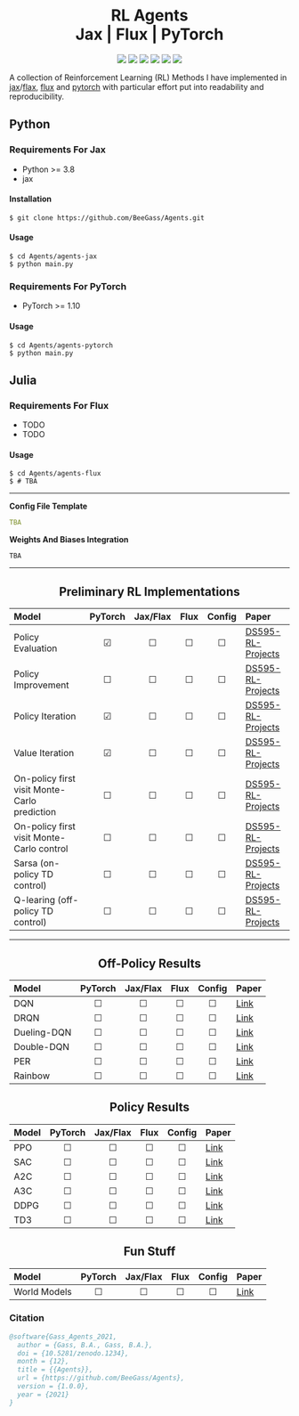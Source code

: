 <h1 align="center">
  <b>RL Agents</b><br> 
  <b>Jax | Flux | PyTorch</b><br> 
</h1>

<p align="center">
      <a href="https://www.python.org/">
        <img src="https://img.shields.io/badge/Python-3.8-ff69b4.svg" /></a>
       <a href= "https://pytorch.org/">
        <img src="https://img.shields.io/badge/PyTorch-1.10-2BAF2B.svg" /></a>
       <a href= "https://fluxml.ai/">
        <img src="https://img.shields.io/badge/Flux-v0.12.8-red" /></a>
       <a href= "https://github.com/google/jax">
        <img src="https://img.shields.io/badge/Jax-v0.1.75-yellow" /></a>
       <a href= "https://github.com/BeeGass/Agents/blob/master/LICENSE">
        <img src="https://img.shields.io/badge/license-Apache2.0-blue.svg" /></a>
         <a href= "http://twitter.com/intent/tweet?text=Readable-Agents:%20A%20Collection%20Of%20RL%20Agents%20Written%20In%20PyTorch%20And%20Jax%3A&url=https://github.com/BeeGass/Agents">
        <img src="https://img.shields.io/twitter/url/https/shields.io.svg?style=social" /></a>

</p>

A collection of Reinforcement Learning (RL) Methods I have implemented in [jax](https://github.com/google/jax)/[flax](https://github.com/google/flax), [flux](https://fluxml.ai/) and [pytorch](https://pytorch.org/) with particular effort put into readability and reproducibility. 

## Python 
### Requirements For Jax
- Python >= 3.8
- jax

#### Installation
```
$ git clone https://github.com/BeeGass/Agents.git
```

#### Usage
```
$ cd Agents/agents-jax
$ python main.py 
```

### Requirements For PyTorch
- PyTorch >= 1.10

#### Usage
```
$ cd Agents/agents-pytorch
$ python main.py 
```

## Julia
### Requirements For Flux
- TODO
- TODO

#### Usage
```
$ cd Agents/agents-flux
$ # TBA 
```
--- 

**Config File Template**
```yaml
TBA
```

**Weights And Biases Integration**
```
TBA
```

----
<h2 align="center">
  <b>Preliminary RL Implementations</b><br>
</h2>


| Model                                        | PyTorch | Jax/Flax |  Flux   | Config  | Paper                                                                                        |
|:-------------------------------------------- |:-------:|:--------:|:-------:|:-------:|:-------------------------------------------------------------------------------------------- |
| Policy Evaluation                            | &#9745; | &#9744;  | &#9744; | &#9744; | [DS595-RL-Projects](https://github.com/yingxue-zhang/DS595-RL-Projects/tree/master/Project1) |
| Policy Improvement                           | &#9744; | &#9744;  | &#9744; | &#9744; | [DS595-RL-Projects](https://github.com/yingxue-zhang/DS595-RL-Projects/tree/master/Project1) |
| Policy Iteration                             | &#9745; | &#9744;  | &#9744; | &#9744; | [DS595-RL-Projects](https://github.com/yingxue-zhang/DS595-RL-Projects/tree/master/Project1) |
| Value Iteration                              | &#9745; | &#9744;  | &#9744; | &#9744; | [DS595-RL-Projects](https://github.com/yingxue-zhang/DS595-RL-Projects/tree/master/Project1) |
| On-policy first visit Monte-Carlo prediction | &#9744; | &#9744;  | &#9744; | &#9744; | [DS595-RL-Projects](https://github.com/yingxue-zhang/DS595-RL-Projects/tree/master/Project2) |
| On-policy first visit Monte-Carlo control    | &#9744; | &#9744;  | &#9744; | &#9744; | [DS595-RL-Projects](https://github.com/yingxue-zhang/DS595-RL-Projects/tree/master/Project2) |
| Sarsa (on-policy TD control)                 | &#9744; | &#9744;  | &#9744; | &#9744; | [DS595-RL-Projects](https://github.com/yingxue-zhang/DS595-RL-Projects/tree/master/Project2) |
| Q-learing (off-policy TD control)            | &#9744; | &#9744;  | &#9744; | &#9744; | [DS595-RL-Projects](https://github.com/yingxue-zhang/DS595-RL-Projects/tree/master/Project2) |
 

----
<h2 align="center">
  <b> Off-Policy Results</b><br>
</h2>



| Model       | PyTorch | Jax/Flax |  Flux   | Config  | Paper                                      |
|:----------- |:-------:|:--------:|:-------:|:-------:|:------------------------------------------ |
| DQN         | &#9744; | &#9744;  | &#9744; | &#9744; | [Link](https://arxiv.org/abs/1312.5602)    |
| DRQN        | &#9744; | &#9744;  | &#9744; | &#9744; | [Link](https://arxiv.org/abs/1507.06527)   |
| Dueling-DQN | &#9744; | &#9744;  | &#9744; | &#9744; | [Link](https://arxiv.org/abs/1511.06581)   |
| Double-DQN  | &#9744; | &#9744;  | &#9744; | &#9744; | [Link](https://arxiv.org/abs/1509.06461)   |
| PER         | &#9744; | &#9744;  | &#9744; | &#9744; | [Link](https://arxiv.org/abs/1511.05952)   |
| Rainbow     | &#9744; | &#9744;  | &#9744; | &#9744; | [Link](https://arxiv.org/abs/1710.02298v1) |


<h2 align="center">
  <b>Policy Results</b><br>
</h2>


| Model | PyTorch | Jax/Flax |  Flux   | Config  | Paper                                    |
|:----- |:-------:|:--------:|:-------:|:-------:|:---------------------------------------- |
| PPO   | &#9744; | &#9744;  | &#9744; | &#9744; | [Link](https://arxiv.org/abs/1312.6114)  |
| SAC   | &#9744; | &#9744;  | &#9744; | &#9744; | [Link](https://arxiv.org/abs/1801.01290) |
| A2C   | &#9744; | &#9744;  | &#9744; | &#9744; | [Link](https://arxiv.org/abs/1602.01783) |
| A3C   | &#9744; | &#9744;  | &#9744; | &#9744; | [Link](https://arxiv.org/abs/1602.01783) |
| DDPG  | &#9744; | &#9744;  | &#9744; | &#9744; | [Link](https://arxiv.org/abs/1509.02971) |
| TD3   | &#9744; | &#9744;  | &#9744; | &#9744; | [Link](https://arxiv.org/abs/1802.09477) |


<h2 align="center">
  <b>Fun Stuff</b><br>
</h2>

| Model        | PyTorch | Jax/Flax |  Flux   | Config  | Paper                                    |
|:------------ |:-------:|:--------:|:-------:|:-------:|:---------------------------------------- |
| World Models | &#9744; | &#9744;  | &#9744; | &#9744; | [Link](https://arxiv.org/abs/1809.01999) |

### Citation
```bib
@software{Gass_Agents_2021,
  author = {Gass, B.A., Gass, B.A.},
  doi = {10.5281/zenodo.1234},
  month = {12},
  title = {{Agents}},
  url = {https://github.com/BeeGass/Agents},
  version = {1.0.0},
  year = {2021}
}
```
